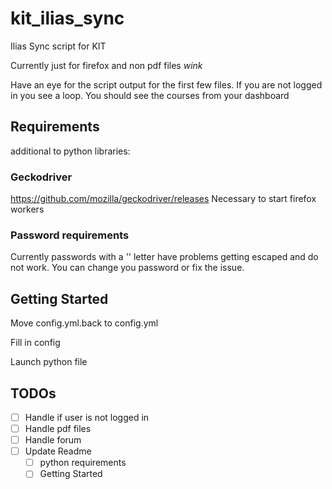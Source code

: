 # kit_ilias_sync
Ilias Sync script for KIT

Currently just for firefox and non pdf files *wink*

Have an eye for the script output for the first few files.
If you are not logged in you see a loop.
You should see the courses from your dashboard


## Requirements

additional to python libraries:

### Geckodriver

https://github.com/mozilla/geckodriver/releases
Necessary to start firefox workers

### Password requirements

Currently passwords with a '\' letter have problems getting escaped and do not work.
You can change you password or fix the issue.

## Getting Started

Move config.yml.back to config.yml

Fill in config

Launch python file

## TODOs

 * [ ] Handle if user is not logged in
 * [ ] Handle pdf files
 * [ ] Handle forum
 * [ ] Update Readme
    * [ ] python requirements
    * [ ] Getting Started
